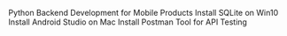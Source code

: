 Python Backend Development for Mobile Products
Install SQLite on Win10
Install Android Studio on Mac
Install Postman Tool for API Testing
